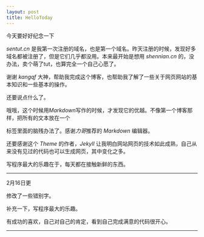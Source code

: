 ```yaml
---
layout: post
title: HelloToday
---
```


今天要好好纪念一下

*sentut.cn*  是我第一次注册的域名，也是第一个域名。昨天注册的时候，发现好多域名都被注册了，但是它们几乎都没用。本来最开始是想用 *shennian.cn* 的，没办法，卖个萌了tut，也算完全一个自己心愿了。

谢谢 *kangqf* 大神，帮助我完成这个博客，也帮助我了解了一些关于网页网站的基本知识和一些基本的操作。

还要说点什么了。

哦哦，这个时候用*Markdown*写作的时候，才发现它的优越。不像第一个博客那样，把所有的文本放在一个<p>标签里面的脑残办法了。感谢*力哥*推荐的 *Markdown* 编辑器。

还要感谢这个 *Theme*  的作者，*Jekyll* 让我明白网站网页的技术如此成熟，自己从来没有见过的代码也可以生成网页，其中变化之多。

写程序最大的乐趣在于，每天都在接触新鲜的东西。

****

2月16日更

修改了一些错别字。

补充一下，写程序最大的乐趣。

有成功的喜欢，自己对自己的肯定，看到自己完成满意的代码很开心。
****